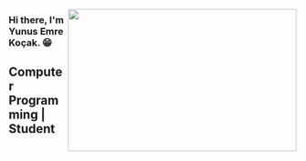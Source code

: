   <img src="https://media.giphy.com/media/xT5LMDjUD70GVSqShq/giphy.gif" align="right" width="400" height="250"> </img>
  
  ### Hi there, I'm Yunus Emre Koçak. :grin:


 ## Computer Programming | Student